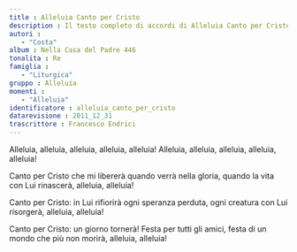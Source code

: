 ```yaml
--- 
title : Alleluia Canto per Cristo
description : Il testo completo di accordi di Alleluia Canto per Cristo. Inseriscila nel tuo canzoniere!
autori : 
   - "Costa"
album : Nella Casa del Padre 446
tonalita : Re
famiglia : 
   - "Liturgica"
gruppo : Alleluia
momenti : 
   - "Alleluia"
identificatore : alleluia_canto_per_cristo
datarevisione : 2011_12_31
trascrittore : Francesco Endrici
--- 
```




Alleluia, alleluia, alleluia,
alleluia, alleluia!
Alleluia, alleluia, alleluia,
alleluia, alleluia!


Canto per Cristo che mi libererà
quando verrà nella gloria,
quando la vita con Lui rinascerà,
alleluia, alleluia!


Canto per Cristo: in Lui rifiorirà
ogni speranza perduta,
ogni creatura con Lui risorgerà,
alleluia, alleluia!


Canto per Cristo: un giorno tornerà!
Festa per tutti gli amici,
festa di un mondo che più non morirà,
alleluia, alleluia!


